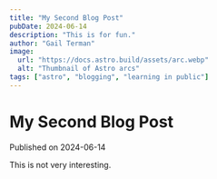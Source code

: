 ```yaml
---
title: "My Second Blog Post"
pubDate: 2024-06-14
description: "This is for fun."
author: "Gail Terman"
image:
  url: "https://docs.astro.build/assets/arc.webp"
  alt: "Thumbnail of Astro arcs"
tags: ["astro", "blogging", "learning in public"]
---
```


# My Second Blog Post

Published on 2024-06-14

This is not very interesting.
